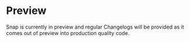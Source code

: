 Preview
=======

Snap is currently in preview and regular Changelogs will be provided as it comes out of preview into production quality code.